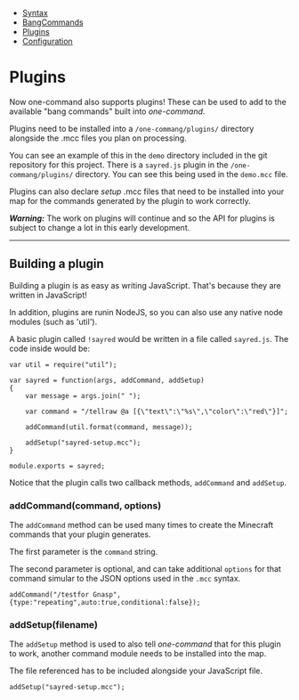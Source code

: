 * [Syntax](./Syntax.md)
* [BangCommands](./BangCommands.md)
* [Plugins](./Plugins.md)
* [Configuration](./Configuration.md)

Plugins
=======

Now one-command also supports plugins! These can be used to add to the 
available "bang commands" built into *one-command*.

Plugins need to be installed into a `/one-commang/plugins/` directory alongside the .mcc files you plan on 
processing. 

You can see an example of this in the `demo` directory included in the git repository 
for this project. There is a `sayred.js` plugin in the `/one-commang/plugins/` directory. 
You can see this being used in the `demo.mcc` file.

Plugins can also declare *setup* .mcc files that need to be installed into your map for the 
commands generated by the plugin to work correctly. 

***Warning:*** The work on plugins will continue and so the API for plugins is subject to 
change a lot in this early development.

----


Building a plugin
-----------------

Building a plugin is as easy as writing JavaScript. That's because they are written in JavaScript!

In addition, plugins are runin NodeJS, so you can also use any native node modules (such as 'util').

A basic plugin called `!sayred` would be written in a file called `sayred.js`. The code inside would be:

```
var util = require("util");

var sayred = function(args, addCommand, addSetup)
{			
	var message = args.join(" ");
	
    var command = "/tellraw @a [{\"text\":\"%s\",\"color\":\"red\"}]";
	
    addCommand(util.format(command, message));

	addSetup("sayred-setup.mcc");
}

module.exports = sayred;
```

Notice that the plugin calls two callback methods, `addCommand` and `addSetup`.

### addCommand(command, options)

The `addCommand` method can be used many times to create the Minecraft 
commands that your plugin generates. 

The first parameter is the `command` string. 

The second parameter is optional, and can take additional `options` for 
that command simular to the JSON options used in the `.mcc` syntax.

```
addCommand("/testfor Gnasp", {type:"repeating",auto:true,conditional:false});
```

### addSetup(filename)

The `addSetup` method is used to also tell *one-command* that for this plugin to work, 
another command module needs to be installed into the map. 

The file referenced has to be included alongside your JavaScript file.

```
addSetup("sayred-setup.mcc");
```
